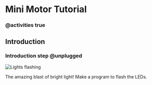 # Mini Motor Tutorial

### @activities true

## Introduction

### Introduction step @unplugged

![Lights flashing](/static/tutorials/light-blaster/flashing-lights.gif)

The amazing blast of bright light! Make a program to flash the LEDs.